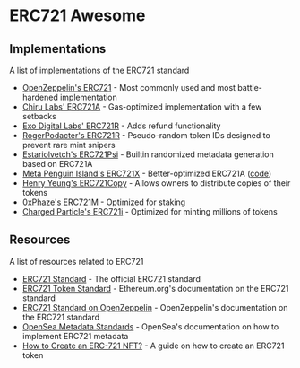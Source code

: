 # ERC721 Awesome
## Implementations
A list of implementations of the ERC721 standard
- [OpenZeppelin's ERC721](https://github.com/OpenZeppelin/openzeppelin-contracts/blob/master/contracts/token/ERC721/ERC721.sol) - Most commonly used and most battle-hardened implementation
- [Chiru Labs' ERC721A](https://github.com/chiru-labs/ERC721A/blob/main/contracts/ERC721A.sol) - Gas-optimized implementation with a few setbacks
- [Exo Digital Labs' ERC721R](https://github.com/exo-digital-labs/ERC721R) - Adds refund functionality
- [RogerPodacter's ERC721R](https://github.com/erc721r/ERC721R/blob/main/contracts/ERC721R.sol) - Pseudo-random token IDs designed to prevent rare mint snipers
- [Estariolvetch's ERC721Psi](https://github.com/estarriolvetch/ERC721Psi) - Builtin randomized metadata generation based on ERC721A 
- [Meta Penguin Island's ERC721X](https://metapenguinisland.com/erc721x.html) - Better-optimized ERC721A ([code](https://etherscan.io/address/0x4ea8972d6dca586baf22dfbe727f31c3274765ae#code#F2#L113))
- [Henry Yeung's ERC721Copy](https://github.com/henrywfyeung/ERC721Copy) - Allows owners to distribute copies of their tokens
- [0xPhaze's ERC721M](https://github.com/0xPhaze/ERC721M) - Optimized for staking
- [Charged Particle's ERC721i](https://github.com/Charged-Particles/erc721i) - Optimized for minting millions of tokens

## Resources
A list of resources related to ERC721
- [ERC721 Standard](https://eips.ethereum.org/EIPS/eip-721) - The official ERC721 standard
- [ERC721 Token Standard](https://ethereum.org/en/developers/docs/standards/tokens/erc-721/) - Ethereum.org's documentation on the ERC721 standard
- [ERC721 Standard on OpenZeppelin](https://docs.openzeppelin.com/contracts/4.x/erc721) - OpenZeppelin's documentation on the ERC721 standard
- [OpenSea Metadata Standards](https://docs.opensea.io/docs/metadata-standards) - OpenSea's documentation on how to implement ERC721 metadata
- [How to Create an ERC-721 NFT?](https://moralis.io/blog/how-to-create-an-erc-721-nft/) - A guide on how to create an ERC721 token

